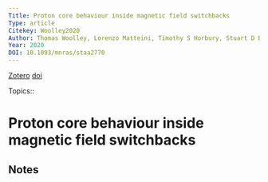 ```yaml
---
Title: Proton core behaviour inside magnetic field switchbacks
Type: article
Citekey: Woolley2020
Author: Thomas Woolley, Lorenzo Matteini, Timothy S Horbury, Stuart D Bale, Lloyd D Woodham, Ronan Laker, Benjamin L Alterman, John W Bonnell, Anthony W Case, Justin C Kasper, Kristopher G Klein, Mihailo M Martinović, Michael Stevens
Year: 2020
DOI: 10.1093/mnras/staa2770 
---
```


[Zotero](zotero://select/items/@Woolley2020) [doi](https://doi.org/10.1093/mnras/staa2770) 

 Topics:: 

# Proton core behaviour inside magnetic field switchbacks

## Notes





